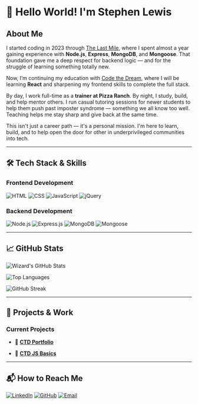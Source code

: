 # 👋 Hello World! I'm Stephen Lewis 
## About Me 
  I started coding in 2023 through [The Last Mile](https://thelastmile.org/), where I spent almost a year gaining experience with **Node.js**, **Express**, **MongoDB**, and **Mongoose**. That foundation gave me a deep respect for backend logic — and for the struggle of learning something totally new.

Now, I’m continuing my education with [Code the Dream](https://codethedream.org/), where I will be learning **React** and sharpening my frontend skills to complete the full stack.

By day, I work full-time as a **trainer at Pizza Ranch**. By night, I study, build, and help mentor others. I run casual tutoring sessions for newer students to help them push past imposter syndrome — something we all know too well. Teaching helps me stay sharp and give back at the same time.

This isn't just a career path — it's a personal mission. I'm here to learn, build, and to help open the door for other in underprivileged communities into tech.

--- 

## 🛠️ Tech Stack & Skills 
  ### **Frontend Development** 
  ![HTML](https://img.shields.io/badge/HTML5-E34F26?style=for-the-badge&logo=html5&logoColor=white) ![CSS](https://img.shields.io/badge/CSS3-1572B6?style=for-the-badge&logo=css3&logoColor=white) 
  ![JavaScript](https://img.shields.io/badge/JavaScript-F7DF1E?style=for-the-badge&logo=javascript&logoColor=black) 
  ![jQuery](https://img.shields.io/badge/jQuery-0769AD?style=for-the-badge&logo=jquery&logoColor=white) 
  ### **Backend Development** 
  ![Node.js](https://img.shields.io/badge/Node.js-339933?style=for-the-badge&logo=nodedotjs&logoColor=white) 
  ![Express.js](https://img.shields.io/badge/Express.js-000000?style=for-the-badge&logo=express&logoColor=white) 
  ![MongoDB](https://img.shields.io/badge/MongoDB-4EA94B?style=for-the-badge&logo=mongodb&logoColor=white) 
  ![Mongoose](https://img.shields.io/badge/Mongoose-880000?style=for-the-badge&logo=mongodb&logoColor=white)

--- 
## 📈 GitHub Stats
![Wizard's GitHub Stats](https://github-readme-stats.vercel.app/api?username=WizardOfWhimsical&show_icons=true&theme=tokyonight)

<!-- Top languages -->
![Top Languages](https://github-readme-stats.vercel.app/api/top-langs/?username=WizardOfWhimsical&layout=compact&theme=tokyonight&hide_border=true)

<!-- Streak stats (optional) -->
![GitHub Streak](https://streak-stats.demolab.com/?user=WizardOfWhimsical&theme=tokyonight)

--- 

## 🌟 Projects & Work
### **Current Projects** 
- 🌙 **[CTD Portfolio](https://github.com/WizardOfWhimsical/Stephen-R-Lewis-Luna)**
<!-- - 💻 **[Full Back-End Write](https://github.com/WizardOfWhimsical/SodaDiner)** -->
- 🤝 **[CTD JS Basics](https://github.com/WizardOfWhimsical/CTD)**

---

## 📬 How to Reach Me
[![LinkedIn](https://img.shields.io/badge/LinkedIn-0077B5?style=for-the-badge&logo=linkedin&logoColor=green)](https://www.linkedin.com/in/stephen.r.lewis/)
[![GitHub](https://img.shields.io/badge/GitHub-181717?style=for-the-badge&logo=github&logoColor=green)](https://github.com/WizardOfWhimsical)
[![Email](https://img.shields.io/badge/Email-D14836?style=for-the-badge&logo=gmail&logoColor=green)](mailto:st.rayis1085@gmail.com)




